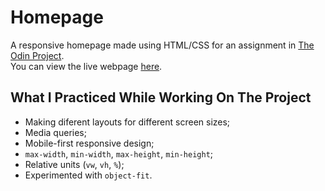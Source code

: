 # Homepage

A responsive homepage made using HTML/CSS for an assignment in [The Odin Project](https://www.theodinproject.com/lessons/node-path-advanced-html-and-css-homepage).<br>You can view the live webpage [here](https://lukatsanavabtu.github.io/homepage/).

## What I Practiced While Working On The Project

- Making diferent layouts for different screen sizes;
- Media queries;
- Mobile-first responsive design;
- `max-width`, `min-width`, `max-height`, `min-height`;
- Relative units (`vw`, `vh`, `%`);
- Experimented with `object-fit`.
